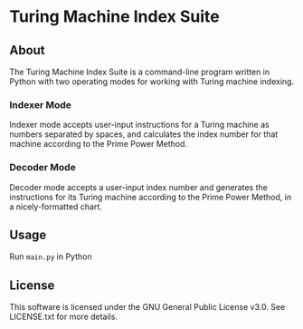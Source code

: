 # Turing Machine Index Suite
## About
The Turing Machine Index Suite is a command-line program written in Python with two operating modes for working with Turing machine indexing.
### Indexer Mode
Indexer mode accepts user-input instructions for a Turing machine as numbers separated by spaces, and calculates the index number for that machine according to the Prime Power Method.
### Decoder Mode
Decoder mode accepts a user-input index number and generates the instructions for its Turing machine according to the Prime Power Method, in a nicely-formatted chart.
## Usage
Run `main.py` in Python
## License
This software is licensed under the GNU General Public License v3.0. See LICENSE.txt for more details.
